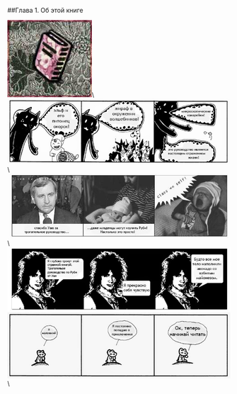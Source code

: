 ##Глава 1. Об этой книге

![Книга](i/ch1_im1.jpg)\ 
![Эльф, жираф и канарейки](i/ch1_im2.jpg)\ 
![Младенцы и политик](i/ch1_im3.jpg)\ 
![Чувак из 80х](i/ch1_im4.jpg)\
![Маленький](i/ch1_im5.jpg)\
